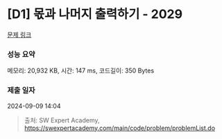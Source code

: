 # [D1] 몫과 나머지 출력하기 - 2029 

[문제 링크](https://swexpertacademy.com/main/code/problem/problemDetail.do?contestProbId=AV5QGNvKAtEDFAUq) 

### 성능 요약

메모리: 20,932 KB, 시간: 147 ms, 코드길이: 350 Bytes

### 제출 일자

2024-09-09 14:04



> 출처: SW Expert Academy, https://swexpertacademy.com/main/code/problem/problemList.do